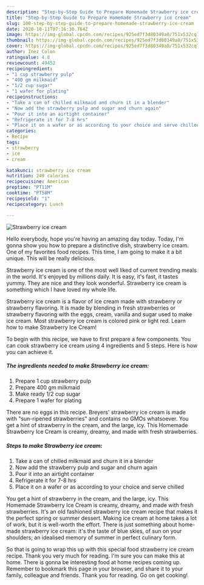 ```yaml
---
description: "Step-by-Step Guide to Prepare Homemade Strawberry ice cream"
title: "Step-by-Step Guide to Prepare Homemade Strawberry ice cream"
slug: 100-step-by-step-guide-to-prepare-homemade-strawberry-ice-cream
date: 2020-10-11T07:16:30.764Z
image: https://img-global.cpcdn.com/recipes/925ed7f3d80349a0/751x532cq70/strawberry-ice-cream-recipe-main-photo.jpg
thumbnail: https://img-global.cpcdn.com/recipes/925ed7f3d80349a0/751x532cq70/strawberry-ice-cream-recipe-main-photo.jpg
cover: https://img-global.cpcdn.com/recipes/925ed7f3d80349a0/751x532cq70/strawberry-ice-cream-recipe-main-photo.jpg
author: Inez Colon
ratingvalue: 4.8
reviewcount: 49452
recipeingredient:
- "1 cup strawberry pulp"
- "400 gm milkmaid"
- "1/2 cup sugar"
- "1 wafer for plating"
recipeinstructions:
- "Take a can of chilled milkmaid and churn it in a blender"
- "Now add the strawberry pulp and sugar and churn again"
- "Pour it into an airtight container"
- "Refrigerate it for 7-8 hrs"
- "Place it on a wafer or as according to your choice and serve chilled"
categories:
- Recipe
tags:
- strawberry
- ice
- cream

katakunci: strawberry ice cream 
nutrition: 249 calories
recipecuisine: American
preptime: "PT11M"
cooktime: "PT58M"
recipeyield: "1"
recipecategory: Lunch

---
```



![Strawberry ice cream](https://img-global.cpcdn.com/recipes/925ed7f3d80349a0/751x532cq70/strawberry-ice-cream-recipe-main-photo.jpg)

Hello everybody, hope you're having an amazing day today. Today, I'm gonna show you how to prepare a distinctive dish, strawberry ice cream. One of my favorites food recipes. This time, I am going to make it a bit unique. This will be really delicious.

Strawberry ice cream is one of the most well liked of current trending meals in the world. It's enjoyed by millions daily. It is easy, it's fast, it tastes yummy. They are nice and they look wonderful. Strawberry ice cream is something which I have loved my whole life.

Strawberry ice cream is a flavor of ice cream made with strawberry or strawberry flavoring. It is made by blending in fresh strawberries or strawberry flavoring with the eggs, cream, vanilla and sugar used to make ice cream. Most strawberry ice cream is colored pink or light red. Learn how to make Strawberry Ice Cream!


To begin with this recipe, we have to first prepare a few components. You can cook strawberry ice cream using 4 ingredients and 5 steps. Here is how you can achieve it.

<!--inarticleads1-->

##### The ingredients needed to make Strawberry ice cream:

1. Prepare 1 cup strawberry pulp
1. Prepare 400 gm milkmaid
1. Make ready 1/2 cup sugar
1. Prepare 1 wafer for plating


There are no eggs in this recipe. Breyers&#39; strawberry ice cream is made with &#34;sun-ripened strawberries&#34; and contains no GMOs whatsoever. You get a hint of strawberry in the cream, and the large, icy. This Homemade Strawberry Ice Cream is creamy, dreamy, and made with fresh strawberries. 

<!--inarticleads2-->

##### Steps to make Strawberry ice cream:

1. Take a can of chilled milkmaid and churn it in a blender
1. Now add the strawberry pulp and sugar and churn again
1. Pour it into an airtight container
1. Refrigerate it for 7-8 hrs
1. Place it on a wafer or as according to your choice and serve chilled


You get a hint of strawberry in the cream, and the large, icy. This Homemade Strawberry Ice Cream is creamy, dreamy, and made with fresh strawberries. It&#39;s an old fashioned strawberry ice cream recipe that makes it the perfect spring or summer dessert. Making ice cream at home takes a lot of work, but it is well-worth the effort. There is just something about home-made strawberry ice cream: it&#39;s the taste of blue skies, of sun on your shoulders; an idealised memory of summer in perfect culinary form. 

So that is going to wrap this up with this special food strawberry ice cream recipe. Thank you very much for reading. I'm sure you can make this at home. There is gonna be interesting food at home recipes coming up. Remember to bookmark this page in your browser, and share it to your family, colleague and friends. Thank you for reading. Go on get cooking!
